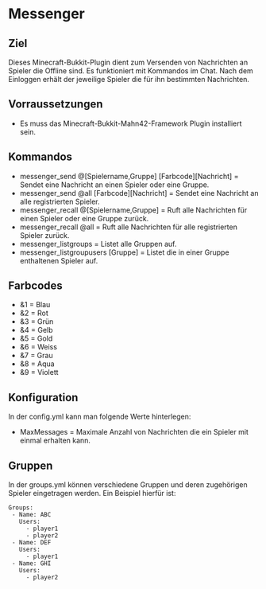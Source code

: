 Messenger
=========

Ziel
----

Dieses Minecraft-Bukkit-Plugin dient zum Versenden von Nachrichten an Spieler die Offline sind. 
Es funktioniert mit Kommandos im Chat. Nach dem Einloggen erhält der jeweilige Spieler die für ihn bestimmten
Nachrichten.

Vorraussetzungen
----------------
* Es muss das Minecraft-Bukkit-Mahn42-Framework Plugin installiert sein.

Kommandos
---------

* messenger_send @[Spielername,Gruppe] [Farbcode][Nachricht] = Sendet eine Nachricht an einen Spieler oder eine Gruppe.
* messenger_send @all [Farbcode][Nachricht]                  = Sendet eine Nachricht an alle registrierten Spieler.
* messenger_recall @[Spielername,Gruppe]                     = Ruft alle Nachrichten für einen Spieler oder eine Gruppe zurück.
* messenger_recall @all                                      = Ruft alle Nachrichten für alle registrierten Spieler zurück.
* messenger_listgroups                                       = Listet alle Gruppen auf.
* messenger_listgroupusers [Gruppe]                          = Listet die in einer Gruppe enthaltenen Spieler auf.

Farbcodes
---------
* &1 = Blau
* &2 = Rot
* &3 = Grün
* &4 = Gelb
* &5 = Gold
* &6 = Weiss
* &7 = Grau
* &8 = Aqua
* &9 = Violett

Konfiguration
-------------
In der config.yml kann man folgende Werte hinterlegen:
* MaxMessages = Maximale Anzahl von Nachrichten die ein Spieler mit einmal erhalten kann.

Gruppen
-------
In der groups.yml können verschiedene Gruppen und deren zugehörigen Spieler eingetragen werden.
Ein Beispiel hierfür ist:

    Groups:
     - Name: ABC
       Users:
         - player1
         - player2
     - Name: DEF
       Users:
         - player1
     - Name: GHI
       Users:
         - player2